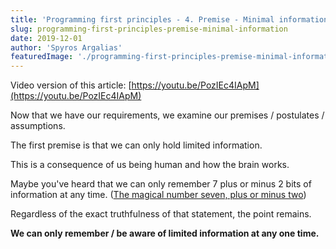 ```yaml
---
title: 'Programming first principles - 4. Premise - Minimal information'
slug: programming-first-principles-premise-minimal-information
date: 2019-12-01
author: 'Spyros Argalias'
featuredImage: './programming-first-principles-premise-minimal-information.png'
---
```


Video version of this article: [https://youtu.be/PozIEc4IApM](https://youtu.be/PozIEc4IApM)

Now that we have our requirements, we examine our premises / postulates / assumptions.

The first premise is that we can only hold limited information.

This is a consequence of us being human and how the brain works.

Maybe you've heard that we can only remember 7 plus or minus 2 bits of information at any time. ([The magical number seven, plus or minus two](https://en.wikipedia.org/wiki/The_Magical_Number_Seven,_Plus_or_Minus_Two))

Regardless of the exact truthfulness of that statement, the point remains.

**We can only remember / be aware of limited information at any one time.**
